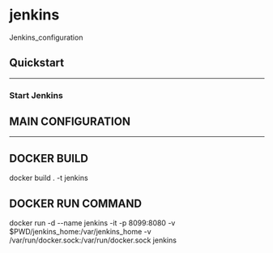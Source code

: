 # jenkins
Jenkins_configuration

## Quickstart
---

### Start Jenkins

## MAIN CONFIGURATION
---

## DOCKER BUILD ##

docker build . -t jenkins

## DOCKER RUN COMMAND ##

docker run -d --name jenkins -it -p 8099:8080 -v $PWD/jenkins_home:/var/jenkins_home -v /var/run/docker.sock:/var/run/docker.sock jenkins 
